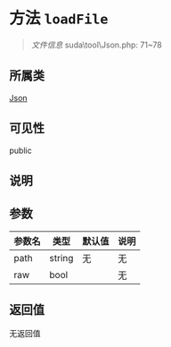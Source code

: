 # 方法 `loadFile`

> *文件信息* suda\tool\Json.php: 71~78

## 所属类 

[Json](../Json.md)

## 可见性

public

## 说明



## 参数


| 参数名 | 类型 | 默认值 | 说明 |
|--------|-----|-------|-------|
| path |  string | 无 | 无 |
| raw |  bool |  | 无 |



## 返回值

无返回值
